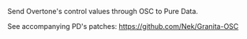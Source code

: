 Send Overtone's control values through OSC to Pure Data.

See accompanying PD's patches:
https://github.com/Nek/Granita-OSC
